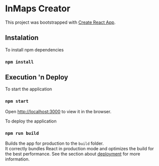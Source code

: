 # InMaps Creator

This project was bootstrapped with [Create React App](https://github.com/facebook/create-react-app).

## Instalation
To install npm dependencies
### `npm install`

## Execution 'n Deploy
To start the application
### `npm start`
Open [http://localhost:3000](http://localhost:3000) to view it in the browser.

To deploy the application
### `npm run build`
Builds the app for production to the `build` folder.<br>
It correctly bundles React in production mode and optimizes the build for the best performance.
See the section about [deployment](https://facebook.github.io/create-react-app/docs/deployment) for more information.
